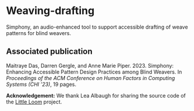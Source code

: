 # Weaving-drafting

Simphony, an audio-enhanced tool to support accessible drafting of weave patterns for blind weavers.

## Associated publication 
Maitraye Das, Darren Gergle, and Anne Marie Piper. 2023. Simphony: Enhancing Accessible Pattern Design Practices among Blind Weavers. In *Proceedings of the ACM Conference on Human Factors in Computing Systems (CHI ’23)*, 19 pages.

**Acknowledgement:** We thank Lea Albaugh for sharing the source code of the [Little Loom](https://github.com/lealbaugh/little-loom) project.
